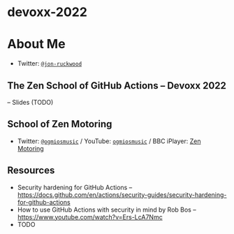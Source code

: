 # devoxx-2022

# About Me

- Twitter: [`@jon-ruckwood`](https://twitter.com/jonruckwood)

## The Zen School of GitHub Actions – Devoxx 2022

– Slides (TODO)

## School of Zen Motoring

- Twitter: [`@ogmiosmusic`](https://twitter.com/ogmiosmusic) / YouTube: [`ogmiosmusic`](https://www.youtube.com/user/ogmiosmusic) / BBC iPlayer: [Zen Motoring](https://www.bbc.co.uk/iplayer/episodes/p0bf93rd/zen-motoring)

## Resources

- Security hardening for GitHub Actions – https://docs.github.com/en/actions/security-guides/security-hardening-for-github-actions
- How to use GitHub Actions with security in mind by Rob Bos – https://www.youtube.com/watch?v=Ers-LcA7Nmc 
- TODO
